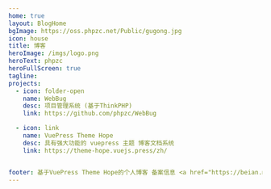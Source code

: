 ```yaml
---
home: true
layout: BlogHome
bgImage: https://oss.phpzc.net/Public/gugong.jpg
icon: house
title: 博客
heroImage: /imgs/logo.png
heroText: phpzc
heroFullScreen: true
tagline: 
projects:
  - icon: folder-open
    name: WebBug
    desc: 项目管理系统 (基于ThinkPHP)
    link: https://github.com/phpzc/WebBug

  - icon: link
    name: VuePress Theme Hope
    desc: 具有强大功能的 vuepress 主题 博客文档系统
    link: https://theme-hope.vuejs.press/zh/


footer: 基于VuePress Theme Hope的个人博客 备案信息 <a href="https://beian.miit.gov.cn/" target="_blank">京ICP备14007760号-3</a>
---
```


